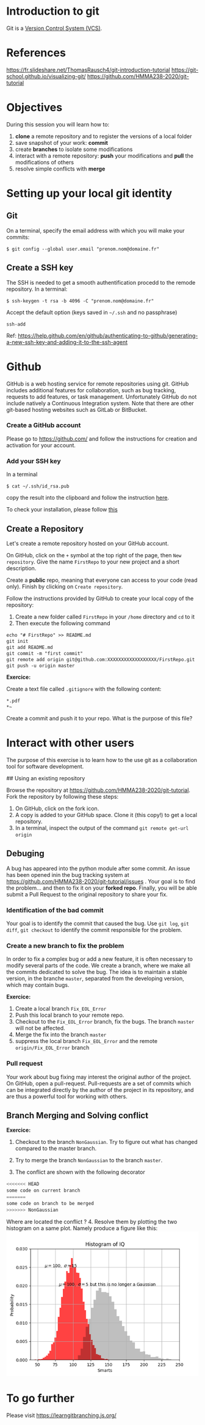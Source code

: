 Introduction to git
====================

Git is a [Version Control System (VCS)](https://en.wikipedia.org/wiki/Version_control). 

# References

https://fr.slideshare.net/ThomasRausch4/git-introduction-tutorial
https://git-school.github.io/visualizing-git/
https://github.com/HMMA238-2020/git-tutorial

# Objectives

During this session you will learn how to:

1. **clone** a remote repository and to register the versions of a local folder
2. save snapshot of your work: **commit**
5. create **branches** to isolate some modifications
3. interact with a remote repository: **push** your modifications and **pull** the modifications of others
4. resolve simple conflicts with **merge**

# Setting up your **local** git identity

## Git

On a terminal, specify the email address with which you will make your commits:
```
$ git config --global user.email "prenom.nom@domaine.fr"
```

## Create a SSH key

The SSH is needed to get a smooth authentification procedd to the remode repository. In a terminal:
```
$ ssh-keygen -t rsa -b 4096 -C "prenom.nom@domaine.fr"
```
Accept the default option (keys saved in `~/.ssh` and no passphrase)

```
ssh-add
```
Ref: https://help.github.com/en/github/authenticating-to-github/generating-a-new-ssh-key-and-adding-it-to-the-ssh-agent

# Github

GitHub is a web hosting service for remote repositories using git. GitHub includes additional features for collaboration, such as bug tracking, requests to add features, or task management. Unfortunately GitHub do not include natively a Continuous Integration system. Note that there are other git-based hosting websites such as GitLab or BitBucket.

### Create a GitHub account

Please go to https://github.com/ and follow the instructions for creation and activation for your account.

### Add your SSH key

In a terminal
```
$ cat ~/.ssh/id_rsa.pub
```
copy the result into the clipboard and follow the instruction [here](https://help.github.com/en/github/authenticating-to-github/adding-a-new-ssh-key-to-your-github-account).

To check your installation, please follow [this](https://help.github.com/en/github/authenticating-to-github/testing-your-ssh-connection)

## Create a Repository

Let's create a remote repository hosted on your GitHub account. 

On GitHub, click on the `+` symbol at the top right of the page, then `New repository`. Give the name `FirstRepo` to your new project and a short description. 

Create a **public** repo, meaning that everyone can access to your code (read only). Finish by clicking on `Create repository`. 


Follow the instructions provided by GitHub to create your local copy of the repository:
1. Create a new folder called `FirstRepo` in your `/home` directory and `cd` to it
2. Then execute the following command
```
echo "# FirstRepo" >> README.md
git init
git add README.md
git commit -m "first commit"
git remote add origin git@github.com:XXXXXXXXXXXXXXXXXX/FirstRepo.git
git push -u origin master
```


**Exercice:** 

Create a text file called `.gitignore` with the following content:
```
*.pdf
*~
```
Create a commit and push it to your repo. What is the purpose of this file?

# Interact with other users

The purpose of this exercise is to learn how to the use git as a collaboration tool for software development.

## Using an existing repository

Browse the repository at https://github.com/HMMA238-2020/git-tutorial. Fork the repository by following these steps: 

1. On GitHub, click on the fork icon. 
2. A copy is added to your GitHub space. Clone it (this copy!) to get a local repository. 
3. In a terminal, inspect the output of the command `git remote get-url origin`

## Debuging

A bug has appeared into the python module after some commit. An issue has been opened inin the bug tracking system at https://github.com/HMMA238-2020/git-tutorial/issues . Your goal is to find the problem... and then to fix it on your **forked repo**. Finally, you will be able submit a Pull Request to the original repository to share your fix.

### Identification of the bad commit

Your goal is to identify the commit that caused the bug. Use `git log`, `git diff`, `git checkout` to identify the commit responsible for the problem.

### Create a new branch to fix the problem

In order to fix a complex bug or add a new feature, it is often necessary to modify several parts of the code. We create a branch, where we make all the commits dedicated to solve the bug. The idea is to maintain a stable version, in the branche `master`, separated from the developing version, which may contain bugs.

**Exercice:** 

1. Create a local branch `Fix_EOL_Error`
2. Push this local branch to your remote repo.
3. Checkout to the `Fix_EOL_Error` branch, fix the bugs. The branch `master` will not be affected.
4. Merge the fix into the branch `master`
5. suppress the local branch `Fix_EOL_Error` and the remote `origin/Fix_EOL_Error` branch

### Pull request

Your work about bug fixing may interest the original author of the project. On GitHub, open a pull-request. Pull-requests are a set of commits which can be integrated directly by the author of the project in its repository, and are thus a powerful tool for working with others.

## Branch Merging and Solving conflict

**Exercice:**

1. Checkout to the branch `NonGaussian`. Try to figure out what has changed compared to the master branch. 

2. Try to merge the branch `NonGaussian` to the branch `master`. 
3. The conflict are shown with the following decorator
```python
<<<<<<< HEAD
some code on current branch
=======
some code on branch to be merged
>>>>>>> NonGaussian
```

Where are located the conflict ? 
4. Resolve them by plotting the two histogram on a same plot. Namely produce a figure like this:
![plot](plot.png)


# To go further

Please visit https://learngitbranching.js.org/ 
